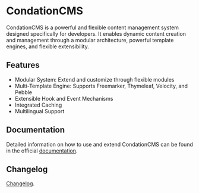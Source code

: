 # CondationCMS

CondationCMS is a powerful and flexible content management system designed specifically for developers. 
It enables dynamic content creation and management through a modular architecture, powerful template engines, and flexible extensibility.

## Features

* Modular System: Extend and customize through flexible modules
* Multi-Template Engine: Supports Freemarker, Thymeleaf, Velocity, and Pebble
* Extensible Hook and Event Mechanisms
* Integrated Caching
* Multilingual Support

## Documentation

Detailed information on how to use and extend CondationCMS can be found in the official [documentation](https://condation.com/documentation).

## Changelog

[Changelog](CHANGELOG.md).